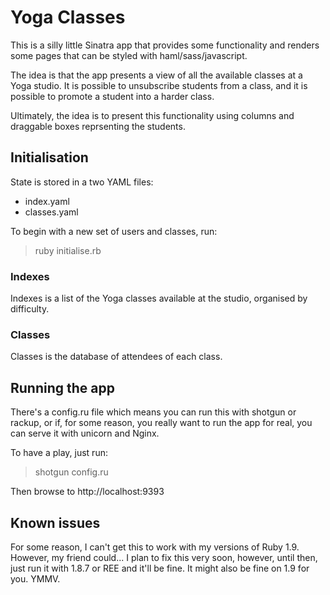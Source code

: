 # Yoga Classes

This is a silly little Sinatra app that provides some functionality and renders some pages that can be styled with haml/sass/javascript.

The idea is that the app presents a view of all the available classes at a Yoga studio.  It is possible to unsubscribe students from a class, and it is possible to promote a student into a harder class.

Ultimately, the idea is to present this functionality using columns and draggable boxes reprsenting the students.

## Initialisation

State is stored in a two YAML files:

* index.yaml
* classes.yaml

To begin with a new set of users and classes, run:

> ruby initialise.rb

### Indexes

Indexes is a list of the Yoga classes available at the studio, organised by difficulty.

### Classes

Classes is the database of attendees of each class.

## Running the app

There's a config.ru file which means you can run this with shotgun or rackup, or if, for some reason, you really want to run the app for real, you can serve it with unicorn and Nginx.

To have a play, just run:

> shotgun config.ru

Then browse to http://localhost:9393


## Known issues

For some reason, I can't get this to work with my versions of Ruby 1.9.  However, my friend could... I plan to fix this very soon, however, until then, just run it with 1.8.7 or REE and it'll be fine.  It might also be fine on 1.9 for you.  YMMV.
